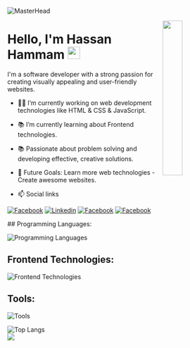 ![MasterHead](https://i.redd.it/bpxxqqvps4h91.gif)

<img align="right" src="![Capture](https://github.com/user-attachments/assets/9cf2641b-c7af-4ffc-af15-ef81c23f525c)
" width="30%">
<h1>
  Hello, I'm Hassan Hammam
  <img src="https://media.giphy.com/media/hvRJCLFzcasrR4ia7z/giphy.gif" width="28">
</h1>
<p>
I'm a software developer with a strong passion for creating visually appealing and user-friendly websites. 
</p>

- 👨‍💻 I’m currently working on web development technologies like HTML & CSS & JavaScript.
- 📚 I’m currently learning about Frontend technologies.
- 📚 Passionate about problem solving and developing effective, creative solutions.
- 🎯 Future Goals: Learn more web technologies - Create awesome websites.
  
- 📫 Social links
<p>
<a href="https://www.facebook.com/share/15sUpguKEy/?mibextid=qi2Omg"><img
    src="https://img.shields.io/badge/-Facebook-3b5998?style=flat&logo=facebook&logoColor=white" alt="Facebook"></a>
<a href="https://linkedin.com/in/hassan-hammam-159981334?utm_source=share&utm_campaign=share_via&utm_content=profile&utm_medium=android_app"><img
    src="https://img.shields.io/badge/-Linkedin-0072b1?style=flat&logo=linkedin&logoColor=white" alt="Linkedin"></a>
<a href="https://www.instagram.com/32_hassan_hammam?utm_source=qr&igsh=NjMyOWwzMW5rd2Zr"><img
    src="https://img.shields.io/badge/-Instagram-d62976?style=flat&logo=instagram&logoColor=white"
    alt="Facebook"></a>
<a href="https://codeforces.com/profile/Hassan657"><img
    src="https://img.shields.io/badge/-Codeforces?style=flat&logo=Codeforces&logoColor=ffffff&label=Codeforces&labelColor=%230068B5&color=%230068B5" alt="Facebook"></a>
</p>
## Programming Languages:

![Programming Languages](https://skillicons.dev/icons?i=cpp,py,c#)

## Frontend Technologies:

![Frontend Technologies](https://skillicons.dev/icons?i=html,css,js,react)
## Tools:

![Tools](https://skillicons.dev/icons?i=bash,git,github,vscode,kaggle)


<!-- ![Top Langs](https://github-readme-stats.vercel.app/api/top-langs/?username=hassan4366&hide_progress=true) -->
![Top Langs](https://github-readme-stats.vercel.app/api/top-langs/?username=hassan4366&layout=compact)
<br>
<a href="https://komarev.com/ghpvc/?username=hassan4366&style=for-the-badge">
    <img src="https://komarev.com/ghpvc/?username=hassan4366&style=for-the-badge">
</a>
